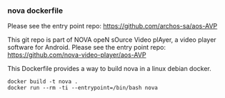 ### nova dockerfile

Please see the entry point repo: https://github.com/archos-sa/aos-AVP

This git repo is part of NOVA opeN sOurce Video plAyer, a video player software for Android. Please see the entry point repo: https://github.com/nova-video-player/aos-AVP

This Dockerfile provides a way to build nova in a linux debian docker.

```
docker build -t nova .
docker run --rm -ti --entrypoint=/bin/bash nova
```
